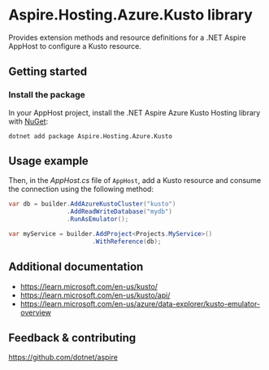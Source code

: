 # Aspire.Hosting.Azure.Kusto library

Provides extension methods and resource definitions for a .NET Aspire AppHost to configure a Kusto resource.

## Getting started

### Install the package

In your AppHost project, install the .NET Aspire Azure Kusto Hosting library with [NuGet](https://www.nuget.org):

```dotnetcli
dotnet add package Aspire.Hosting.Azure.Kusto
```

## Usage example

Then, in the _AppHost.cs_ file of `AppHost`, add a Kusto resource and consume the connection using the following method:

```csharp
var db = builder.AddAzureKustoCluster("kusto")
                .AddReadWriteDatabase("mydb")
                .RunAsEmulator();

var myService = builder.AddProject<Projects.MyService>()
                       .WithReference(db);
```

## Additional documentation

* https://learn.microsoft.com/en-us/kusto/
* https://learn.microsoft.com/en-us/kusto/api/
* https://learn.microsoft.com/en-us/azure/data-explorer/kusto-emulator-overview

## Feedback & contributing

https://github.com/dotnet/aspire
